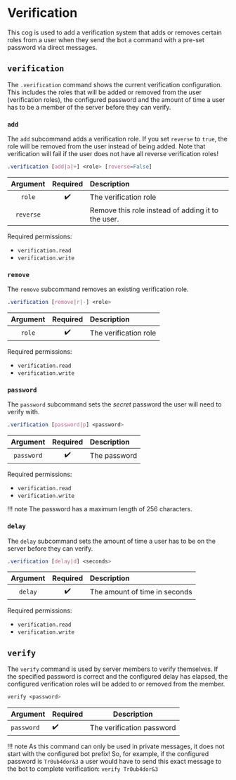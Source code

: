 # Verification

This cog is used to add a verification system that adds or removes certain roles from a user when they send the bot a command with a pre-set password via direct messages.


## `verification`

The `.verification` command shows the current verification configuration. This includes the roles that will be added or removed from the user (verification roles), the configured password and the amount of time a user has to be a member of the server before they can verify.


### `add`

The `add` subcommand adds a verification role. If you set `reverse` to `true`, the role will be removed from the user instead of being added. Note that verification will fail if the user does not have all reverse verification roles!

```css
.verification [add|a|+] <role> [reverse=False]
```

Argument|Required|Description
|:------:|:------:|:----------|
`role`|:heavy_check_mark:|The verification role
`reverse`|       |Remove this role instead of adding it to the user.

Required permissions:

- `verification.read`
- `verification.write`


### `remove`

The `remove` subcommand removes an existing verification role.

```css
.verification [remove|r|-] <role>
```

Argument | Required            | Description
|:------:|:------:|:----------|
`role`|:heavy_check_mark:|The verification role

Required permissions:

- `verification.read`
- `verification.write`


### `password`

The `password` subcommand sets the *secret* password the user will need to verify with.

```css
.verification [password|p] <password>
```

Argument|Required|Description
|:------:|:------:|:----------|
`password`|:heavy_check_mark:|The password

Required permissions:

- `verification.read`
- `verification.write`

!!! note
    The password has a maximum length of 256 characters.


### `delay`

The `delay` subcommand sets the amount of time a user has to be on the server before they can verify.

```css
.verification [delay|d] <seconds>
```

Argument|Required|Description
|:------:|:------:|:----------|
`delay`|:heavy_check_mark:|The amount of time in seconds

Required permissions:

- `verification.read`
- `verification.write`


## `verify`

The `verify` command is used by server members to verify themselves. If the specified password is correct and the configured delay has elapsed, the configured verification roles will be added to or removed from the member.

```css
verify <password>
```

Argument | Required            | Description
---------|---------------------|------------
`password` | :heavy_check_mark:  | The verification password

!!! note
    As this command can only be used in private messages, it does not start with the configured bot prefix! So, for example, if the configured password is `Tr0ub4dor&3` a user would have to send this exact message to the bot to complete verification:
    <!-- markdownlint-disable-next-line MD038 -->
    ```
    verify Tr0ub4dor&3
    ```
